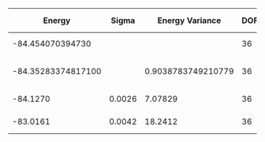| Energy             | Sigma  | Energy Variance    | DOF | Einf | Method                       | Data Repository |
|--------------------|--------|--------------------|-----|------|------------------------------|-----------------|
| -84.454070394730   |        |                    | 36  | 0    | Exact diagonalization        |                 |
| -84.35283374817100 |        | 0.9038783749210779 | 36  | 0    | DMRG (bond dimension = 2048) |                 |
| -84.1270           | 0.0026 | 7.07829            | 36  | 0    | RBM (alpha = 1)              |                 |
| -83.0161           | 0.0042 | 18.2412            | 36  | 0    | Jastrow baseline             |                 |
